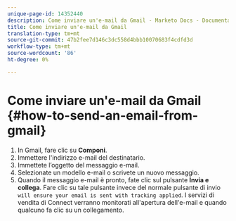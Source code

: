 ```yaml
---
unique-page-id: 14352440
description: Come inviare un'e-mail da Gmail - Marketo Docs - Documentazione prodotto
title: Come inviare un'e-mail da Gmail
translation-type: tm+mt
source-git-commit: 47b2fee7d146c3dc558d4bbb10070683f4cdfd3d
workflow-type: tm+mt
source-wordcount: '86'
ht-degree: 0%

---
```



# Come inviare un&#39;e-mail da Gmail {#how-to-send-an-email-from-gmail}

1. In Gmail, fare clic su **Componi**.
1. Immettere l&#39;indirizzo e-mail del destinatario.
1. Immettete l’oggetto del messaggio e-mail.
1. Selezionate un modello e-mail o scrivete un nuovo messaggio.
1. Quando il messaggio e-mail è pronto, fate clic sul pulsante **Invia e collega**. Fare clic su tale pulsante invece del normale pulsante di invio `will ensure your email is sent with tracking applied`. I servizi di vendita di Connect verranno monitorati all&#39;apertura dell&#39;e-mail e quando qualcuno fa clic su un collegamento.

